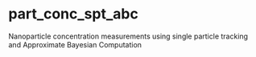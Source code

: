 # part_conc_spt_abc
Nanoparticle concentration measurements using single particle tracking and Approximate Bayesian Computation
